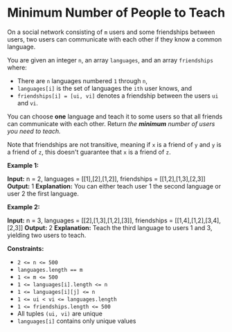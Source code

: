 # Minimum Number of People to Teach

On a social network consisting of `m` users and some friendships between users, two users can communicate with each other if they know a common language.

You are given an integer `n`, an array `languages`, and an array `friendships` where:

* There are `n` languages numbered `1` through `n`,
* `languages[i]` is the set of languages the `ith` user knows, and
* `friendships[i] = [ui, vi]` denotes a friendship between the users `ui` and `vi`.

You can choose **one** language and teach it to some users so that all friends can communicate with each other. Return _the_ _**minimum**_ _number of users you need to teach._

Note that friendships are not transitive, meaning if `x` is a friend of `y` and `y` is a friend of `z`, this doesn't guarantee that `x` is a friend of `z`.

**Example 1:**

**Input:** n = 2, languages = \[\[1\],\[2\],\[1,2\]\], friendships = \[\[1,2\],\[1,3\],\[2,3\]\]
**Output:** 1
**Explanation:** You can either teach user 1 the second language or user 2 the first language.

**Example 2:**

**Input:** n = 3, languages = \[\[2\],\[1,3\],\[1,2\],\[3\]\], friendships = \[\[1,4\],\[1,2\],\[3,4\],\[2,3\]\]
**Output:** 2
**Explanation:** Teach the third language to users 1 and 3, yielding two users to teach.

**Constraints:**

* `2 <= n <= 500`
* `languages.length == m`
* `1 <= m <= 500`
* `1 <= languages[i].length <= n`
* `1 <= languages[i][j] <= n`
* `1 <= ui < vi <= languages.length`
* `1 <= friendships.length <= 500`
* All tuples `(ui, vi)` are unique
* `languages[i]` contains only unique values
